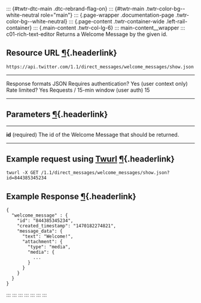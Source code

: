 ::: {#twtr-dtc-main .dtc-rebrand-flag-on}
::: {#twtr-main .twtr-color-bg--white-neutral role="main"}
::: {.page-wrapper .documentation-page .twtr-color-bg--white-neutral}
::: {.page-content .twtr-container-wide .left-rail-container}
::: {.main-content .twtr-col-lg-6}
::: main-content__wrapper
::: c01-rich-text-editor
Returns a Welcome Message by the given id.

## Resource URL [¶](#resource-url){.headerlink}

` https://api.twitter.com/1.1/direct_messages/welcome_messages/show.json `

  -------------------------------------- -------------------------
  Response formats                       JSON
  Requires authentication?               Yes (user context only)
  Rate limited?                          Yes
  Requests / 15-min window (user auth)   15
  -------------------------------------- -------------------------

## Parameters [¶](#parameters){.headerlink}

  ------------------- --------------------------------------------------------
  **id** (required)   The id of the Welcome Message that should be returned.
  ------------------- --------------------------------------------------------

## Example request using [Twurl](https://github.com/twitter/twurl) [¶](#example-request-using-twurl){.headerlink}

    twurl -X GET /1.1/direct_messages/welcome_messages/show.json?id=844385345234

## Example Response [¶](#example-response){.headerlink}

    {
      "welcome_message" : {
        "id": "844385345234",
        "created_timestamp": "1470182274821",
        "message_data": {
          "text": "Welcome!",
          "attachment": {
            "type": "media",
            "media": {
              ...
            }
          }
        }
      }
    }
:::
:::
:::
:::
:::
:::
:::
